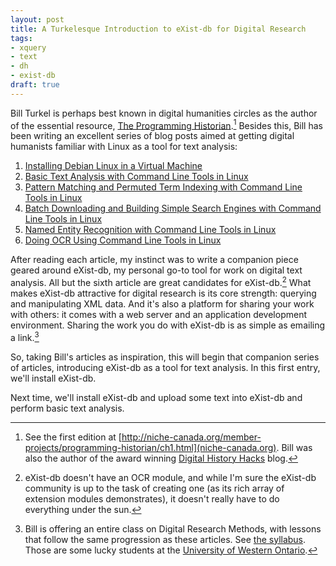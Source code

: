 ```yaml
---
layout: post
title: A Turkelesque Introduction to eXist-db for Digital Research
tags:
- xquery
- text
- dh
- exist-db
draft: true
---
```


Bill Turkel is perhaps best known in digital humanities circles as the author of the essential resource, [The Programming Historian](http://programminghistorian.org/).[^1] Besides this, Bill has been writing an excellent series of blog posts aimed at getting digital humanists familiar with Linux as a tool for text analysis:

1. [Installing Debian Linux in a Virtual Machine](http://williamjturkel.net/2013/05/31/installing-debian-linux-in-a-vm/)
2. [Basic Text Analysis with Command Line Tools in Linux](http://williamjturkel.net/2013/06/15/basic-text-analysis-with-command-line-tools-in-linux/)
3. [Pattern Matching and Permuted Term Indexing with Command Line Tools in Linux](http://williamjturkel.net/2013/06/20/pattern-matching-and-permuted-term-indexing-with-command-line-tools-in-linux/)
4. [Batch Downloading and Building Simple Search Engines with Command Line Tools in Linux](http://williamjturkel.net/2013/06/25/batch-downloading-and-building-simple-search-engines-with-command-line-tools-in-linux/)
5. [Named Entity Recognition with Command Line Tools in Linux](http://williamjturkel.net/2013/06/30/named-entity-recognition-with-command-line-tools-in-linux/)
6. [Doing OCR Using Command Line Tools in Linux](http://williamjturkel.net/2013/07/06/doing-ocr-using-command-line-tools-in-linux/)

After reading each article, my instinct was to write a companion piece geared around eXist-db, my personal go-to tool for work on digital text analysis.  All but the sixth article are great candidates for eXist-db.[^2]  What makes eXist-db attractive for digital research is its core strength: querying and manipulating XML data. And it's also a platform for sharing your work with others: it comes with a web server and an application development environment.  Sharing the work you do with eXist-db is as simple as emailing a link.[^3]

So, taking Bill's articles as inspiration, this will begin that companion series of articles, introducing eXist-db as a tool for text analysis.  In this first entry, we'll install eXist-db.

Next time, we'll install eXist-db and upload some text into eXist-db and perform basic text analysis.

[^1]: See the first edition at [http://niche-canada.org/member-projects/programming-historian/ch1.html](niche-canada.org).  Bill was also the author of the award winning [Digital History Hacks](http://digitalhistoryhacks.blogspot.com/) blog.

[^2]: eXist-db doesn't have an OCR module, and while I'm sure the eXist-db community is up to the task of creating one (as its rich array of extension modules demonstrates), it doesn't really have to do everything under the sun.  

[^3]: Bill is offering an entire class on Digital Research Methods, with lessons that follow the same progression as these articles. See [the syllabus](http://williamjturkel.net/teaching/history-9877a-digital-research-methods-fall-2013/). Those are some lucky students at the [University of Western Ontario](http://history.uwo.ca/People/Faculty/turkel.html).